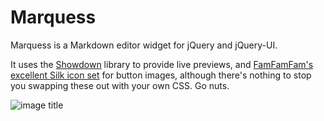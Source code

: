 Marquess
========

Marquess is a Markdown editor widget for jQuery and jQuery-UI.

It uses the [Showdown][1] library to provide live previews, and
[FamFamFam's excellent Silk icon set][2] for button images,
although there's nothing to stop you swapping these out with
your own CSS. Go nuts.

![image title](http://fauxparse.github.com/marquess/markdown.png)

  [1]: http://www.attacklab.net/
  [2]: http://www.famfamfam.com/lab/icons/silk/
